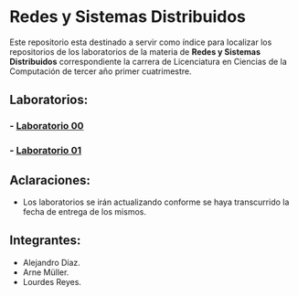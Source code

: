 # Redes y Sistemas Distribuidos

Este repositorio esta destinado a servir como índice para localizar los repositorios de los laboratorios de la materia de **Redes y Sistemas Distribuidos** correspondiente la carrera de Licenciatura en Ciencias de la Computación de tercer año primer cuatrimestre.

## Laboratorios:

### - [Laboratorio 00](./Laboratorio_00)
### - [Laboratorio 01](https://github.com/aledjv22/Redes-Lab0y1-2024/tree/main/Lab1)

## Aclaraciones:
- Los laboratorios se irán actualizando conforme se haya transcurrido la fecha de entrega de los mismos.

## Integrantes:
- Alejandro Díaz.
- Arne Müller.
- Lourdes Reyes.